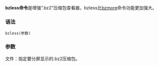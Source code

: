 **bzless命令**是增强“.bz2”压缩包查看器，bzless比[bzmore](https://philipding.github.io/linux-command/bzmore "bzmore命令")命令功能更加强大。

### 语法  

```
bzless(参数)
```

### 参数  

文件：指定要分屏显示的.bz2压缩包。